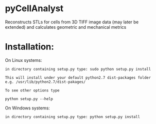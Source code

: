 pyCellAnalyst
=============

Reconstructs STLs for cells from 3D TIFF image data (may later be extended) and calculates geometric and mechanical metrics

Installation:
=============
On Linux systems:

    in directory containing setup.py type: sudo python setup.py install
    
    This will install under your default python2.7 dist-packages folder e.g. /usr/lib/python2.7/dist-pakages/

    To see other options type

    python setup.py --help

On Windows systems:

    in directory containing setup.py type: python setup.py install

